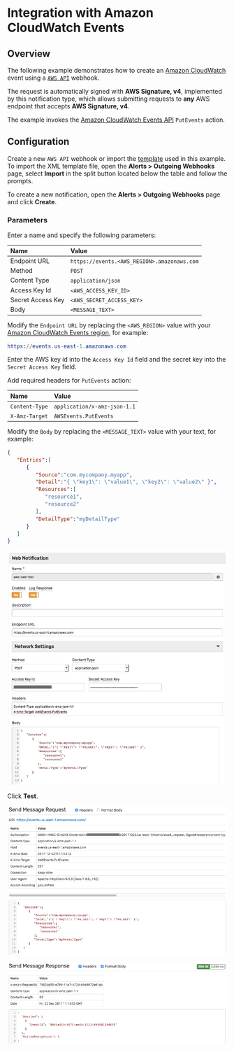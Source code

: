 # Integration with Amazon CloudWatch Events

## Overview

The following example demonstrates how to create an [Amazon CloudWatch](https://aws.amazon.com/cloudwatch) event using a [`AWS API`](aws-api.md) webhook.

The request is automatically signed with **AWS Signature, v4**, implemented by this notification type, which allows submitting requests to **any** AWS endpoint that accepts **AWS Signature, v4**.

The example invokes the [Amazon CloudWatch Events API](https://docs.aws.amazon.com/AmazonCloudWatchEvents/latest/APIReference/API_PutEvents.html) `PutEvents` action.

## Configuration

Create a new `AWS API` webhook or import the [template](./resources/aws-api-cwe-notification.xml) used in this example. To import the XML template file, open the **Alerts > Outgoing Webhooks** page, select **Import** in the split button located below the table and follow the prompts.

To create a new notification, open the **Alerts > Outgoing Webhooks** page and click **Create**.

### Parameters

Enter a name and specify the following parameters:

| **Name** | **Value** |
| :--- | :--- |
| Endpoint URL | `https://events.<AWS_REGION>.amazonaws.com` |
| Method | `POST` |
| Content Type | `application/json` |
| Access Key Id | `<AWS_ACCESS_KEY_ID>` |
| Secret Access Key | `<AWS_SECRET_ACCESS_KEY>` |
| Body | `<MESSAGE_TEXT>` |

Modify the `Endpoint URL` by replacing the `<AWS_REGION>` value with your [Amazon CloudWatch Events region](https://docs.aws.amazon.com/general/latest/gr/rande.html#cwe_region), for example:

```elm
https://events.us-east-1.amazonaws.com
```

Enter the AWS key id into the `Access Key Id` field and the secret key into the `Secret Access Key` field.

Add required headers for `PutEvents` action:

| **Name** | **Value** |
| :--- | :--- |
| `Content-Type` | `application/x-amz-json-1.1` |
| `X-Amz-Target` | `AWSEvents.PutEvents` |

Modify the `Body` by replacing the `<MESSAGE_TEXT>` value with your text, for example:

```json
{
   "Entries":[
      {
         "Source":"com.mycompany.myapp",
         "Detail":"{ \"key1\": \"value1\", \"key2\": \"value2\" }",
         "Resources":[
            "resource1",
            "resource2"
         ],
         "DetailType":"myDetailType"
      }
   ]
}
```

![](./images/aws_api_cwe_notification_config.png)

Click **Test**.

![](./images/aws_api_cwe_test_request.png)

![](./images/aws_api_cwe_test_response.png)
